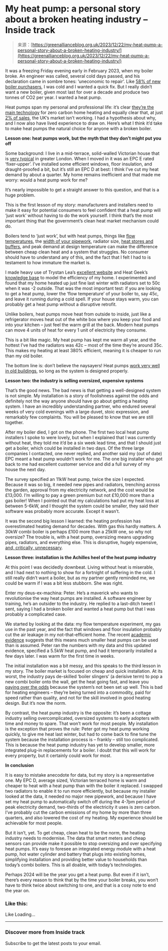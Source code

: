 <!--yml
category: 未分类
date: 2024-05-27 15:12:15
-->

# My heat pump: a personal story about a broken heating industry – Inside track

> 来源：[https://greenallianceblog.org.uk/2023/12/22/my-heat-pump-a-personal-story-about-a-broken-heating-industry/](https://greenallianceblog.org.uk/2023/12/22/my-heat-pump-a-personal-story-about-a-broken-heating-industry/)

It was a freezing Friday evening early in February 2023, when my boiler broke. An engineer was called, several cold days passed, and his declaration came in sombre tones: ‘uneconomic to repair’. Like [58% of new boiler purchasers](https://www.nesta.org.uk/interim-boilers-for-broken-heating/), I was cold and I wanted a quick fix. But I really didn’t want a new boiler, given most last for over a decade and produce two tonnes of CO2 per year. I wanted a heat pump.

Heat pumps span my personal and professional life: it’s clear [they’re the main technology](https://twitter.com/DrSimEvans/status/1682326867099918337) for zero carbon home heating and equally clear that, at just [2% of sales](https://assets.publishing.service.gov.uk/government/uploads/system/uploads/attachment_data/file/1148930/heat-pumps-net-zero-investment-roadmap.pdf), the UK’s market isn’t working. I had a hypothesis about why, and I now also have lived experience to draw on. Here’s what I think it’d take to make heat pumps the natural choice for anyone with a broken boiler.

**Lesson one: heat pumps work, but the myth that they don’t might put you off**

Some background: I live in a mid-terrace, solid-walled Victorian house that is [very typical](https://mapmaker.cdrc.ac.uk/#/dwelling-age?f_h0=A~B~C~D&lon=-0.0556&lat=51.4842&zoom=9.81) in greater London. When I moved in it was an EPC E rated ‘fixer-upper’. I’ve installed some efficient windows, floor insulation, and draught-proofed a bit, but it’s still an EPC D at best: I think I’ve cut my heat demand by about a quarter. My home remains inefficient and that made me worry: would a heat pump work for me?

It’s nearly impossible to get a straight answer to this question, and that is a huge problem.

This is the first lesson of my story: manufacturers and installers need to make it easy for potential consumers to feel confident that a heat pump will ‘just work’ without having to do the work yourself. I think that’s the most important thing that the government’s clean heat market mechanism could do.

Boilers tend to ‘just work’, but with heat pumps, things like [flow temperatures](https://heatpumps.co.uk/heat-pump-resources/frequently-asked-questions-heat-pumps/), the [width of your pipework](https://www.heatgeek.com/what-to-do-with-microbore-pipework-on-heat-pumps/), radiator size, [heat stores and buffers](https://www.installeronline.co.uk/how-to-maximise-cop/), and peak demand at design temperature can make the difference between cheap clean heat and a system that struggles. No consumer should have to understand any of this, and the fact that I felt I had to is testament to how immature the market is.

I made heavy use of Trystan Lea’s [excellent website](https://trystanlea.org.uk/) and Heat Geek’s [knowledge base](https://www.heatgeek.com/category/knowledge/) to model the efficiency of my home. I experimented and found that my home heated up just fine last winter with radiators set to 50c when it was -2 outside. That was the most important test: if you are looking to get a heat pump, lower the ‘flow temperature’ of your boiler to, say 45c, and leave it running during a cold spell. If your house stays warm, you can probably get a heat pump without a disruptive retrofit.

Unlike boilers, heat pumps move heat from outside to inside, just like a refrigerator moves heat out of the white box where you keep your food and into your kitchen – just feel the warm grill at the back. Modern heat pumps can move 4 units of heat for every 1 unit of electricity they consume.

This is a bit like magic. My heat pump has kept me warm all year, and the hottest I’ve had the radiators was 42c – most of the time they’re around 35c. This makes my heating at least 380% efficient, meaning it is cheaper to run than my old boiler.

The bottom line is: don’t believe the naysayers! Heat pumps [work very well in old buildings](https://twitter.com/glynhudson/status/1730344377019486220), so long as the system is designed properly.

**Lesson two: the industry is selling oversized, expensive systems**

That’s the good news. The bad news is that getting a well-designed system is not simple. My installation is a story of foolishness against the odds and definitely not the way anyone should have go about getting a heating system. I have an incredibly understanding partner, who endured several weeks of very cold evenings with a large duvet, stoic expression, and remarkably few complaints. You will be pleased to know that we are still together.

After my boiler died, I got on the phone. The first two local heat pump installers I spoke to were lovely, but when I explained that I was currently without heat, they told me it’d be a six week lead time, and that I should just get a boiler, which could be installed in two days. Of the three large companies I contacted, one never replied, and another said my (out of date) EPC meant a heat pump wouldn’t work for me. The one big installer who got back to me had excellent customer service and did a full survey of my house the next day.

The survey specified an 11kW heat pump, twice the size I expected. Because it was so big, it needed new pipes and radiators, trenching across the garden, approval from my electricity network, and the cost would be £13,000\. I’m willing to pay a green premium but not £10,000 more than a gas boiler! When I pointed out that my calculations had put my heat loss at between 5-6kW, and I thought the system could be smaller, they said their software was probably more accurate. Except it wasn’t.

It was the second big lesson I learned: the heating profession has overestimated heating demand for decades. With gas this hardly matters. A 30kW combi boiler is perhaps £100 more than a 25kW one, so why not oversize? The trouble is, with a heat pump, oversizing means upgrading pipes, radiators, and everything else. This is disruptive, hugely expensive, [and, critically, unnecessary](https://twitter.com/PeterEastern/status/1682260041619865600).

**Lesson three: installation is the Achilles heel of the heat pump industry**

At this point I was decidedly downbeat. Living without heat is miserable, and I had next to nothing to show for a fortnight of suffering in the cold. I still really didn’t want a boiler, but as my partner gently reminded me, we could be warm if I was a bit less stubborn. She was right.

Enter my deus-ex-machina: Peter. He’s a maverick who wants to revolutionise the way heat pumps are installed. A software engineer by training, he’s an outsider to the industry. He replied to a last-ditch tweet I sent, saying I had a broken boiler and wanted a heat pump but that I was probably a complicated case.

We started by looking at the data: my flow temperature experiment, my gas use in the past year, and the fact that windows and floor insulation probably cut the air leakage in my not-that-efficient home. The recent [academic](https://www.sciencedirect.com/science/article/abs/pii/S0360132320306466) [evidence](https://journal-buildingscities.org/articles/10.5334/bc.388) suggests that this means much smaller heat pumps can be used than is assumed. Peter ran the numbers with my data and this updated evidence, specified a 5.5kW heat pump, and had it temporarily installed a few days later. I was warm for the first time in weeks.

The initial installation was a bit messy, and this speaks to the third lesson in my story. The boiler market is focused on cheap and quick installation. At its worst, the industry pays de-skilled ‘boiler slingers’ (a derisive term) to pop a new combi boiler onto the wall, get the heat going fast, and leave you [paying over the odds](https://www.theheatinghub.co.uk/articles/turn-down-the-boiler-flow-temperature) because the system’s not been set up well. This is bad for heating engineers – they’re being turned into a commodity, paid for speed rather than quality, and not for the skill involved in good heating design. But it’s now the norm.

By contrast, the heat pump industry is the opposite: it’s been a cottage industry selling overcomplicated, oversized systems to early adopters with time and money to spare. That won’t work for most people. My installation is the exception that proves the rule: Peter got my heat pump working quickly, to give me heat last winter, but had to come back to fine tune the system because the installation process is – frankly – still too complicated. This is because the heat pump industry has yet to develop smaller, more integrated plug-in replacements for a boiler. I doubt that this will work for every property, but it certainly could work for most.

**In conclusion**

It is easy to mistake anecodote for data, but my story is a representative one. My EPC D, average sized, Victorian terraced home is warm and cheaper to heat with a heat pump than with the boiler it replaced. I swapped two radiators to enable it to run more efficiently, but because my installer looked at the data, it needed no major new pipework, and because I have set my heat pump to automatically switch off during the 4-7pm period of peak electricity demand, two-thirds of the electricity it uses is zero carbon. I’ve probably cut the carbon emissions of my home by more than three quarters, and also lowered the cost of my heating. My experience should be achievable for most people.

But it isn’t, yet. To get cheap, clean heat to be the norm, the heating industry needs to modernise. The data that smart meters and cheap sensors can provide make it possible to stop oversizing and over specifying heat pumps. It’s easy to foresee an integrated energy module with a heat pump, hot water cylinder and battery that plugs into existing homes, simplifying installation and providing better value to households than today’s combi boilers. This is all doable, with today’s technologies.

Perhaps 2024 will be the year you get a heat pump. But even if it isn’t, there’s every reason to think that by the time your boiler breaks, you won’t have to think twice about switching to one, and that is a cosy note to end the year on.

### Like this:

Like Loading...

* * *

### Discover more from Inside track

Subscribe to get the latest posts to your email.